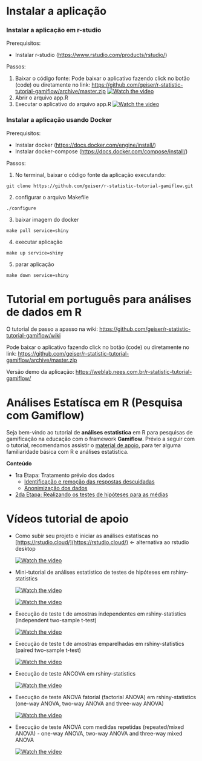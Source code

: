# Instalar a aplicação

### Instalar a aplicação em r-studio

Prerequisitos:
- Instalar r-studio (https://www.rstudio.com/products/rstudio/)

Passos:
1. Baixar o código fonte: Pode baixar o aplicativo fazendo click no botão (code) ou diretamente no link: https://github.com/geiser/r-statistic-tutorial-gamiflow/archive/master.zip
   [![Watch the video](https://img.youtube.com/vi/Dcpdo4MW2g4/hqdefault.jpg)](https://www.youtube.com/embed/Dcpdo4MW2g4)
2. Abrir o arquivo app.R 
3. Executar o aplicativo do arquivo app.R 
   [![Watch the video](https://img.youtube.com/vi/5qjEO99wZuE/hqdefault.jpg)](https://www.youtube.com/embed/5qjEO99wZuE)

### Instalar a aplicação usando Docker

Prerequisitos:
- Instalar docker (https://docs.docker.com/engine/install/)
- Instalar docker-compose (https://docs.docker.com/compose/install/)

Passos:
1. No terminal, baixar o código fonte da aplicação executando:
```
git clone https://github.com/geiser/r-statistic-tutorial-gamiflow.git
```
2. configurar o arquivo Makefile 
```
./configure
```
3. baixar imagem do docker
```
make pull service=shiny
```
4. executar aplicação
```
make up service=shiny
```
5. parar aplicação
```
make down service=shiny 
```

# Tutorial em português para análises de dados em R

O tutorial de passo a apasso na wiki:
https://github.com/geiser/r-statistic-tutorial-gamiflow/wiki

Pode baixar o aplicativo fazendo click no botão (code) ou diretamente no link: https://github.com/geiser/r-statistic-tutorial-gamiflow/archive/master.zip 

Versão demo da aplicação: https://weblab.nees.com.br/r-statistic-tutorial-gamiflow/

# Análises Estatísca em R (Pesquisa com Gamiflow)

Seja bem-vindo ao tutorial de **análises estatistica** em R para pesquisas de gamificação na educação com o framework **Gamiflow**.
Prévio a seguir com o tutorial, recomendamos assistir o [material de apoio](https://github.com/geiser/r-statistic-tutorial-gamiflow/wiki/material-de-apoio), para ter alguma familiaridade básica com R e análises estatística.

**Conteúdo**
* 1ra Etapa: Tratamento prévio dos dados
  * [Identificação e remoção das respostas descuidadas](https://github.com/geiser/r-statistic-tutorial-gamiflow/wiki/01-Identificação-e-remoção-das-respostas-descuidadas)
  * [Anonimização dos dados](https://github.com/geiser/r-statistic-tutorial-gamiflow/wiki/02-Anonimização-dos-dados)
* [2da Etapa: Realizando os testes de hipóteses para as médias](https://github.com/geiser/r-statistic-tutorial-gamiflow/wiki/03-Testes-de-hipóteses)
  

# Vídeos tutorial de apoio

* Como subir seu projeto e iniciar as análises estatíscas no [https://rstudio.cloud/](https://rstudio.cloud/) <- alternativa ao rstudio desktop

  [![Watch the video](https://img.youtube.com/vi/smMmkKKXuLw/hqdefault.jpg)](https://www.youtube.com/embed/smMmkKKXuLw)

* Mini-tutorial de análises estatístico de testes de hipóteses em rshiny-statistics

  [![Watch the video](https://img.youtube.com/vi/DEn4n4XeRx0/hqdefault.jpg)](https://www.youtube.com/embed/DEn4n4XeRx0)

  [![Watch the video](https://img.youtube.com/vi/Joi_k_NmWvM/hqdefault.jpg)](https://www.youtube.com/embed/Joi_k_NmWvM)

* Execução de teste t de amostras independentes em rshiny-statistics  (independent two-sample t-test) 

  [![Watch the video](https://img.youtube.com/vi/zzGPqNTpu70/hqdefault.jpg)](https://www.youtube.com/embed/zzGPqNTpu70)

* Execução de teste t de amostras emparelhadas em rshiny-statistics (paired two-sample t-test) 

  [![Watch the video](https://img.youtube.com/vi/SlZIFdrQr9o/hqdefault.jpg)](https://www.youtube.com/embed/SlZIFdrQr9o)

* Execução de teste ANCOVA em rshiny-statistics

  [![Watch the video](https://img.youtube.com/vi/kSDY78TxsLc/hqdefault.jpg)](https://www.youtube.com/embed/kSDY78TxsLc)

* Execução de teste ANOVA fatorial (factorial ANOVA) em rshiny-statistics (one-way ANOVA, two-way ANOVA and three-way ANOVA) 

  [![Watch the video](https://img.youtube.com/vi/MRhdolkQWdM/hqdefault.jpg)](https://www.youtube.com/embed/MRhdolkQWdM)

* Execução de teste ANOVA com medidas repetidas (repeated/mixed ANOVA) - one-way ANOVA, two-way ANOVA and three-way mixed ANOVA

  [![Watch the video](https://img.youtube.com/vi//hqdefault.jpg)](https://www.youtube.com/embed/)




